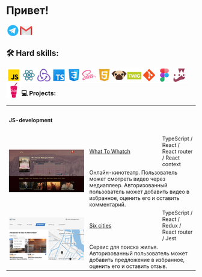 # Привет!


<a href="https://t.me/BulatSRC">
  <img align="left" alt="My Telegram" width="35px" src="https://raw.githubusercontent.com/BulatCC/BulatCC/main/img/icon/icon-telegram.svg" />
</a>
<a href="mailto:bulatsrc@gmail.com">
  <img align="left" alt="My e-mail" width="35px" src="https://raw.githubusercontent.com/BulatCC/BulatCC/main/img/icon/icon-email.svg" />
</a>

<br/><br/>


## 🛠 Hard skills:


<img align="left" alt="JavaScript" width="40px" src="https://raw.githubusercontent.com/BulatCC/BulatCC/main/img/icon/js.svg" />
<img align="left" alt="React" width="40px" src="https://raw.githubusercontent.com/BulatCC/BulatCC/main/img/icon/icon-react.svg" />
<img align="left" alt="Redux" width="40px" src="https://raw.githubusercontent.com/BulatCC/BulatCC/main/img/icon/redux.svg" />
<img align="left" alt="TypeScript" width="40px" src="https://raw.githubusercontent.com/BulatCC/BulatCC/main/img/icon/ts.png" />
<img align="left" alt="Css" width="40px" src="https://raw.githubusercontent.com/BulatCC/BulatCC/main/img/icon/css.png" />
<img align="left" alt="Sass" width="40px" src="https://raw.githubusercontent.com/BulatCC/BulatCC/main/img/icon/sass.svg" />
<img align="left" alt="Html" width="40px" src="https://raw.githubusercontent.com/BulatCC/BulatCC/main/img/icon/html.svg" />
<img align="left" alt="Pug" width="40px" src="https://raw.githubusercontent.com/BulatCC/BulatCC/main/img/icon/pug.svg" />
<img align="left" alt="Twig" width="40px" src="https://raw.githubusercontent.com/BulatCC/BulatCC/main/img/icon/twig.png" />
<img align="left" alt="Git" width="40px" src="https://raw.githubusercontent.com/BulatCC/BulatCC/main/img/icon/git.svg" />
<img align="left" alt="Figma" width="40px" src="https://raw.githubusercontent.com/BulatCC/BulatCC/main/img/icon/figma.png" />
<img align="left" alt="Jest" width="40px" src="https://raw.githubusercontent.com/BulatCC/BulatCC/main/img/icon/jest.png" />
<img align="left" alt="Gulp" width="40px" src="https://raw.githubusercontent.com/BulatCC/BulatCC/main/img/icon/gulp.svg" />

<br/><br/>

### 💻 Projects:

<table>
  <tr>
    <th colspan="3" height="70" align="left">JS-development</th>
  </tr>
  <tr></tr>

  <!-- What To Watch -->
  <tr>
    <td rowspan="2" width="200">
      <a href="https://what-to-watch-aoa6.vercel.app/" target="_blank">
        <img width="100%" height="auto" src="https://raw.githubusercontent.com/BulatCC/BulatCC/main/img/wtw.jpg" title="What To Whatch" alt="What To Whatch">
      </a>
    </td>
    <td width="180" height="60">
      <a href="https://github.com/BulatCC/what-to-watch" target="_blank">What To Whatch</a>
	</td>
    <td>TypeScript / React / React router / React context</td>
  </tr>
  <tr>
    <td colspan="2">Онлайн-кинотеатр. Пользователь может смотреть видео через медиаплеер. Авторизованный пользователь может добавить видео в избранное, оценить его и оставить комментарий.</td>
  </tr>
  
  <!-- Six-cities -->
  <tr>
    <td rowspan="2" width="200">
      <a href="https://six-cities-eosin.vercel.app/" target="_blank">
        <img width="100%" height="auto" src="https://raw.githubusercontent.com/BulatCC/BulatCC/main/img/six-citeis.jpg" title="Six-cities" alt="Six-cities">
      </a>
    </td>
    <td width="180" height="60">
      <a href="https://github.com/BulatCC/six-cities" target="_blank">Six cities</a>
    </td>
    <td>TypeScript / React / Redux / React router / Jest</td>
  </tr>
  <tr>
    <td colspan="2">Сервис для поиска жилья. Авторизованный пользователь может добавить предложение в избранное, оценить его и оставить отзыв.</td>
  </tr>
  

  
  
  <!-- <tr>
    <th colspan="3" height="70" align="left"  ">Markup</th>
  </tr>
  <tr></tr> -->
  
  <!-- Mishka -->
  <!-- <tr>
    <td rowspan="2" width="200">
      <a href="https://github.io/htmlacademy-mishka/" target="_blank">
        <img width="100%" height="auto" src="" title="Mishka" alt="Mishka">
      </a>
    </td>
    <td width="180" height="60">
      <a href="" target="_blank">Mishka</a>
	</td>
    <td>HTML5 / CSS3 / Sass / JavaScript / Gulp / BEM</td>
  </tr>
  <tr>
    <td colspan="2">Апесанее</td>
  </tr>
  
</table>  -->
